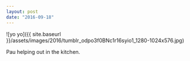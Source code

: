 ```yaml
---
layout: post
date: "2016-09-18"
---
```


![yo yo]({{ site.baseurl }}/assets/images/2016/tumblr_odpo3f0BNc1r16syio1_1280-1024x576.jpg)

Pau helping out in the kitchen.
